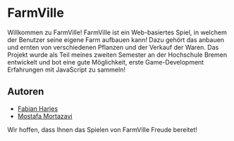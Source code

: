 # FarmVille

Willkommen zu FarmVille! FarmVille ist ein Web-basiertes Spiel, in welchem der Benutzer seine eigene Farm aufbauen kann! Dazu gehört das anbauen und ernten von verschiedenen Pflanzen und der Verkauf der Waren.
Das Projekt wurde als Teil meines zweiten Semester an der Hochschule Bremen entwickelt und bot eine gute Möglichkeit, erste Game-Development Erfahrungen mit JavaScript zu sammeln!

## Autoren

- [Fabian Harjes](github.com/UnravelRules)
- [Mostafa Mortazavi](https://github.com/smostafaa)


Wir hoffen, dass Ihnen das Spielen von FarmVille Freude bereitet!
